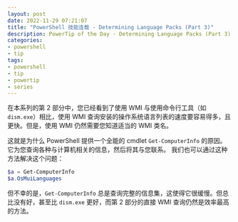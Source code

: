 ```yaml
---
layout: post
date: 2022-11-29 07:21:07
title: "PowerShell 技能连载 - Determining Language Packs (Part 3)"
description: PowerTip of the Day - Determining Language Packs (Part 3)
categories:
- powershell
- tip
tags:
- powershell
- tip
- powertip
- series
---
```

在本系列的第 2 部分中，您已经看到了使用 WMI 与使用命令行工具（如 `dism.exe`）相比，使用 WMI 查询安装的操作系统语言列表的速度要容易得多，且更快。但是，使用 WMI 仍然需要您知道适当的 WMI 类名。

这就是为什么 PowerShell 提供一个全能的 cmdlet `Get-ComputerInfo` 的原因。它为您查询各种与计算机相关的信息，然后将其与您联系。 我们也可以通过这种方法解决这个问题：

```powershell
$a = Get-ComputerInfo
$a.OsMuiLanguages
```

但不幸的是，`Get-ComputerInfo` 总是查询完整的信息集，这使得它很缓慢。但总比没有好，甚至比 `dism.exe` 更好，而第 2 部分的直接 WMI 查询仍然是效率最高的方法。

<!--本文国际来源：[Determining Language Packs (Part 3)](https://blog.idera.com/database-tools/determining-language-packs-part-3)-->

